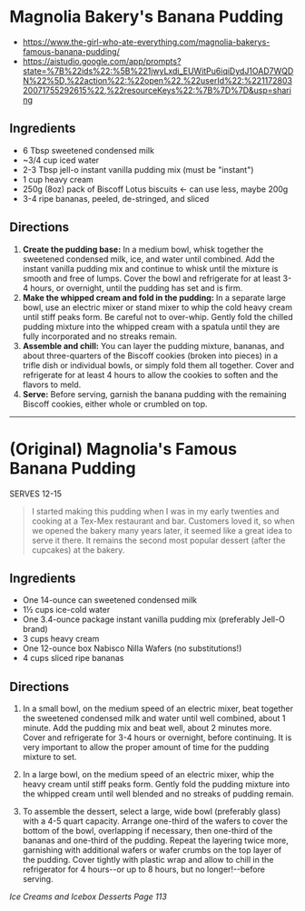 # Magnolia Bakery's Banana Pudding

* https://www.the-girl-who-ate-everything.com/magnolia-bakerys-famous-banana-pudding/
* https://aistudio.google.com/app/prompts?state=%7B%22ids%22:%5B%221jwyLxdi_EUWitPu6iqiDydJ1OAD7WQDN%22%5D,%22action%22:%22open%22,%22userId%22:%22117280320071755292615%22,%22resourceKeys%22:%7B%7D%7D&usp=sharing

## Ingredients

* 6 Tbsp sweetened condensed milk
* ~3/4 cup iced water
* 2-3 Tbsp jell-o instant vanilla pudding mix (must be "instant")
* 1 cup heavy cream
* 250g (8oz) pack of Biscoff Lotus biscuits <- can use less, maybe 200g
* 3-4 ripe bananas, peeled, de-stringed, and sliced

## Directions

1. **Create the pudding base:**
   In a medium bowl, whisk together the sweetened condensed milk, ice, and water until combined.
   Add the instant vanilla pudding mix and continue to whisk until the mixture is smooth and free of lumps.
   Cover the bowl and refrigerate for at least 3-4 hours, or overnight, until the pudding has set and is firm.
2. **Make the whipped cream and fold in the pudding:**
   In a separate large bowl, use an electric mixer or stand mixer to whip the cold heavy cream until stiff peaks form.
   Be careful not to over-whip. Gently fold the chilled pudding mixture into the whipped cream with a spatula
   until they are fully incorporated and no streaks remain.
3. **Assemble and chill:**
   You can layer the pudding mixture, bananas, and about three-quarters of the Biscoff cookies (broken into pieces)
   in a trifle dish or individual bowls, or simply fold them all together.
   Cover and refrigerate for at least 4 hours to allow the cookies to soften and the flavors to meld.
4. **Serve:**
   Before serving, garnish the banana pudding with the remaining Biscoff cookies, either whole or crumbled on top.

---

# (Original) Magnolia's Famous Banana Pudding

SERVES 12-15

> I started making this pudding when I was in my early twenties and cooking at a Tex-Mex restaurant and bar.
> Customers loved it, so when we opened the bakery many years later, it seemed like a great idea to serve it there.
> It remains the second most popular dessert (after the cupcakes) at the bakery.

## Ingredients

* One 14-ounce can sweetened condensed milk
* 1½ cups ice-cold water
* One 3.4-ounce package instant vanilla pudding mix (preferably Jell-O brand)
* 3 cups heavy cream
* One 12-ounce box Nabisco Nilla Wafers (no substitutions!)
* 4 cups sliced ripe bananas

## Directions

1. In a small bowl, on the medium speed of an electric mixer,
   beat together the sweetened condensed milk and water until well combined, about 1 minute.
   Add the pudding mix and beat well, about 2 minutes more.
   Cover and refrigerate for 3-4 hours or overnight, before continuing.
   It is very important to allow the proper amount of time for the pudding mixture to set.

2. In a large bowl, on the medium speed of an electric mixer, whip the heavy cream until stiff peaks form.
   Gently fold the pudding mixture into the whipped cream until well blended and no streaks of pudding remain.

3. To assemble the dessert, select a large, wide bowl (preferably glass) with a 4-5 quart capacity.
   Arrange one-third of the wafers to cover the bottom of the bowl, overlapping if necessary,
   then one-third of the bananas and one-third of the pudding.
   Repeat the layering twice more, garnishing with additional wafers or wafer crumbs on the top layer of the pudding.
   Cover tightly with plastic wrap and allow to chill in the refrigerator for 4 hours--or up to 8 hours,
   but no longer!--before serving.

*Ice Creams and Icebox Desserts*
*Page 113*